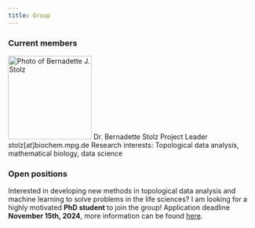 ```yaml
---
title: Group
---
```


### Current members

<img src="/images/group_fotos/Stolz_lowRes.jpg" alt="Photo of Bernadette J. Stolz" width="170" />  
Dr. Bernadette Stolz  
Project Leader  
stolz[at]biochem.mpg.de  
Research interests: Topological data analysis, mathematical biology, data science  

### Open positions

Interested in developing new methods in topological data analysis and machine learning to solve problems in the life sciences? I am looking for a highly motivated **PhD student** to join the group! Application deadline **November 15th, 2024**, more information can be found [here](https://recruitingapp-5446.de.umantis.com/Vacancies/517/Description/2).
